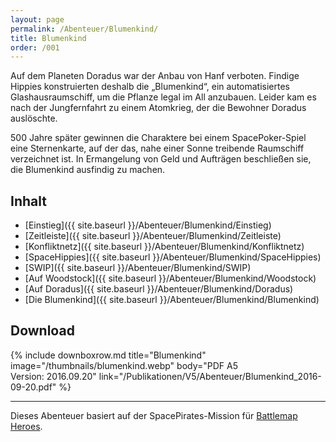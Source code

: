 ```yaml
---
layout: page
permalink: /Abenteuer/Blumenkind/
title: Blumenkind
order: /001
---
```


Auf dem Planeten Doradus war der Anbau von Hanf verboten. Findige Hippies konstruierten deshalb die „Blumenkind“, ein automatisiertes Glashausraumschiff, um die Pflanze legal im All anzubauen. Leider kam es nach der Jungfernfahrt zu einem Atomkrieg, der die Bewohner Doradus auslöschte.

500 Jahre später gewinnen die Charaktere bei einem SpacePoker-Spiel eine Sternenkarte, auf der das, nahe einer Sonne treibende Raumschiff verzeichnet ist. In Ermangelung von Geld und Aufträgen beschließen sie, die Blumenkind ausfindig zu machen.

## Inhalt

- [Einstieg]({{ site.baseurl }}/Abenteuer/Blumenkind/Einstieg)
- [Zeitleiste]({{ site.baseurl }}/Abenteuer/Blumenkind/Zeitleiste)
- [Konfliktnetz]({{ site.baseurl }}/Abenteuer/Blumenkind/Konfliktnetz)
- [SpaceHippies]({{ site.baseurl }}/Abenteuer/Blumenkind/SpaceHippies)
- [SWIP]({{ site.baseurl }}/Abenteuer/Blumenkind/SWIP)
- [Auf Woodstock]({{ site.baseurl }}/Abenteuer/Blumenkind/Woodstock)
- [Auf Doradus]({{ site.baseurl }}/Abenteuer/Blumenkind/Doradus)
- [Die Blumenkind]({{ site.baseurl }}/Abenteuer/Blumenkind/Blumenkind)

## Download

{% include downboxrow.md title="Blumenkind" image="/thumbnails/blumenkind.webp" body="PDF A5<br/>Version: 2016.09.20" link="/Publikationen/V5/Abenteuer/Blumenkind_2016-09-20.pdf" %}

***

Dieses Abenteuer basiert auf der SpacePirates-Mission für [Battlemap Heroes](http://ludus-leonis.com/battlemap-heroes/).
